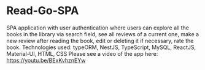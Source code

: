 # Read-Go-SPA
SPA application with user authentication where users can explore all the books in the library via search field, see all reviews of a current one,
make a new review after reading the book, edit or deleting it if necessary, rate the book. 
Technologies used: typeORM, NestJS, TypeScript, MySQL, ReactJS, Material-UI, HTML, CSS
Please see a video of the app here: https://youtu.be/BExKvhznEYw
